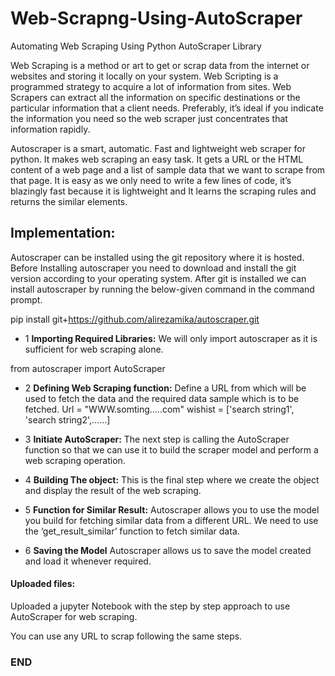 # Web-Scrapng-Using-AutoScraper
Automating Web Scraping Using Python AutoScraper Library

Web Scraping is a method or art to get or scrap data from the internet or websites and storing it locally on your system. Web Scripting is a programmed strategy to acquire a lot of information from sites. Web Scrapers can extract all the information on specific destinations or the particular information that a client needs. Preferably, it’s ideal if you indicate the information you need so the web scraper just concentrates that information rapidly.

Autoscraper is a smart, automatic. Fast and lightweight web scraper for python. It makes web scraping an easy task. It gets a URL or the HTML content of a web page and a list of sample data that we want to scrape from that page. It is easy as we only need to write a few lines of code, it’s blazingly fast because it is lightweight and It learns the scraping rules and returns the similar elements.

## Implementation:  

Autoscraper can be installed using the git repository where it is hosted. Before Installing autoscraper you need to download and install the git version according to your operating system. After git is installed we can install autoscraper by running the below-given command in the command prompt.

pip install git+https://github.com/alirezamika/autoscraper.git

- 1 **Importing Required Libraries:**
We will only import autoscraper as it is sufficient for web scraping alone.

from autoscraper import AutoScraper

- 2 **Defining Web Scraping function:**
Define a URL from which will be used to fetch the data and the required data sample which is to be fetched. 
Url = "WWW.somting.....com"
wishist = ['search string1', 'search string2',......]

- 3 **Initiate AutoScraper:**
The next step is calling the AutoScraper function so that we can use it to build the scraper model and perform a web scraping operation. 

- 4 **Building The object:**
This is the final step where we create the object and display the result of the web scraping.

- 5 **Function for Similar Result:**
Autoscraper allows you to use the model you build for fetching similar data from a different URL. We need to use the ‘get_result_similar’ function to fetch similar data.

- 6 **Saving the Model**
Autoscraper allows us to save the model created and load it whenever required.


#### Uploaded files:

Uploaded a jupyter Notebook with the step by step approach to use AutoScraper for web scraping.

You can use any URL to scrap following the same steps.


### END
